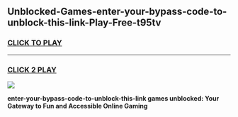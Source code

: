 
## Unblocked-Games-enter-your-bypass-code-to-unblock-this-link-Play-Free-t95tv
<h3>
<a href="https://premium76.site?title=enter-your-bypass-code-to-unblock-this-link&ref=18A1">CLICK TO PLAY</a></h3>
<hr>

<h3>
<a href="https://premium76.site?title=enter-your-bypass-code-to-unblock-this-link&ref=18A1">CLICK 2 PLAY</a>
  
</h3>

<a href="https://premium76.site?title=enter-your-bypass-code-to-unblock-this-link&ref=18A1"><img src="https://clearcache.store/games.png"></a>


**enter-your-bypass-code-to-unblock-this-link games unblocked: Your Gateway to Fun and Accessible Online Gaming**
